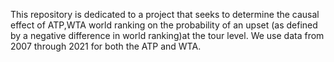 This repository is dedicated to a project that seeks to determine the causal effect of ATP,WTA world ranking on the probability of an upset (as defined by a negative difference in world ranking)at the tour level. We use data from 2007 through 2021 for both the ATP and WTA. 
